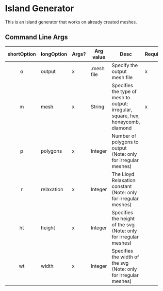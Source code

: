 # Island Generator

This is an island generator that works on already created meshes.

## Command Line Args
| shortOption | longOption | Args? | Arg value | Desc | Required |
|:--:|---------------|------|-------|-----|--------|
| o | output | x | .mesh file | Specify the output mesh file | x |
| m | mesh | x | String | Specifies the type of mesh to output: irregular, square, hex, honeycomb, diamond | x |
| p | polygons | x | Integer | Number of polygons to output (Note: only for irregular meshes) |  |
| r | relaxation | x | Integer | The Lloyd Relaxation constant (Note: only for irregular meshes) |  |
| ht | height | x | Integer | Specifies the height of the svg (Note: only for irregular meshes) |  |
| wt | width | x | Integer | Specifies the width of the svg (Note: only for irregular meshes) |  |